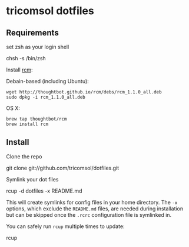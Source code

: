 tricomsol dotfiles
==================

Requirements
------------

set zsh as your login shell
  
  chsh -s /bin/zsh

Install [rcm](https://github.com/thoughtbot/rcm):

  Debain-based (including Ubuntu):
    
    wget http://thoughtbot.github.io/rcm/debs/rcm_1.1.0_all.deb
    sudo dpkg -i rcm_1.1.0_all.deb

  OS X:

    brew tap thoughtbot/rcm
    brew install rcm

Install
-------

Clone the repo

  git clone git://github.com/tricomsol/dotfiles.git

Symlink your dot files

  rcup -d dotfiles -x README.md

This will create symlinks for config files in your home directory.
The `-x` options, which exclude the `README.md` files, are needed
during installation but can be skipped once the `.rcrc` configuration
file is symlinked in.

You can safely run `rcup` multiple times to update:

  rcup

